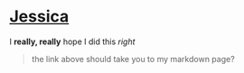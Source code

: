# [Jessica](https://dillinger.io/)

I **really, really** hope I did this _right_
> the link above should take you to my markdown page?
